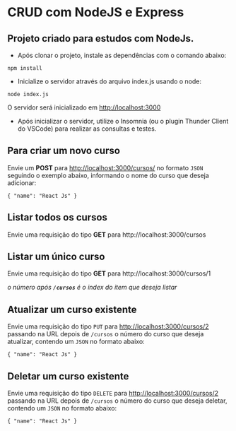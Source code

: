 # CRUD com NodeJS e Express

## Projeto criado para estudos com NodeJs.

* Após clonar o projeto, instale as dependências com o comando abaixo:

`npm install`

* Inicialize o servidor através do arquivo index.js usando o node:

`node index.js`

O servidor será inicializado em [http://localhost:3000](http://localhost:3000)

* Após inicializar o servidor, utilize o Insomnia (ou o plugin Thunder Client do VSCode) para realizar as consultas e testes.

## Para criar um novo curso

Envie um **POST** para [http://localhost:3000/cursos/](http://localhost:3000/cursos/) no formato `JSON` seguindo o exemplo abaixo, informando o nome do curso que deseja adicionar:

`{
    "name": "React Js"
 }`

## Listar todos os cursos

Envie uma requisição do tipo **GET** para http://localhost:3000/cursos

## Listar um único curso

Envie uma requisição do tipo **GET** para http://localhost:3000/cursos/1

*o número após **`/cursos`** é o index do item que deseja listar* 

## Atualizar um curso existente

Envie uma requisição do tipo `PUT` para [http://localhost:3000/cursos/2](http://localhost:3000/cursos/2) passando na URL depois de `/cursos` o número do curso que deseja atualizar, contendo um `JSON` no formato abaixo:

`{
    "name": "React Js"
 }`

 ## Deletar um curso existente

Envie uma requisição do tipo `DELETE` para [http://localhost:3000/cursos/2](http://localhost:3000/cursos/2) passando na URL depois de `/cursos` o número do curso que deseja deletar, contendo um `JSON` no formato abaixo:

`{
    "name": "React Js"
 }`